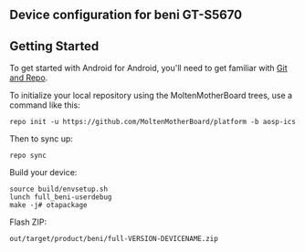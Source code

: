 Device configuration for beni GT-S5670
--------------------------------------

Getting Started
---------------

To get started with Android for Android, you'll need to get
familiar with [Git and Repo](http://source.android.com/download/using-repo).

To initialize your local repository using the MoltenMotherBoard trees, use a command like this:

    repo init -u https://github.com/MoltenMotherBoard/platform -b aosp-ics

Then to sync up:

    repo sync 

Build your device:

    source build/envsetup.sh
    lunch full_beni-userdebug
    make -j# otapackage

Flash ZIP:

    out/target/product/beni/full-VERSION-DEVICENAME.zip
